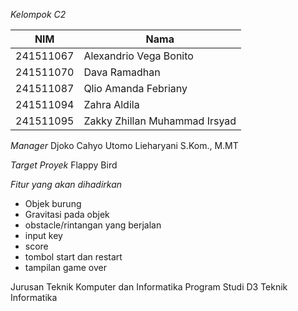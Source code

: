 *Kelompok C2*


| NIM        | Nama                          |
|-----------|-------------------------------|
| 241511067 | Alexandrio Vega Bonito        |
| 241511070 | Dava Ramadhan                 |
| 241511087 | Qlio Amanda Febriany          |
| 241511094 | Zahra Aldila                  |
| 241511095 | Zakky Zhillan Muhammad Irsyad |



*Manager*
Djoko Cahyo Utomo Lieharyani S.Kom., M.MT

*Target Proyek*
Flappy Bird

*Fitur yang akan dihadirkan*
- Objek burung
- Gravitasi pada objek
- obstacle/rintangan yang berjalan
- input key
- score
- tombol start dan restart
- tampilan game over


Jurusan Teknik Komputer dan Informatika
Program Studi D3 Teknik Informatika
